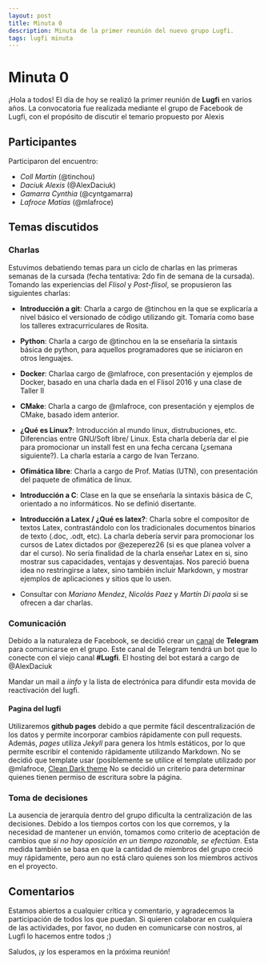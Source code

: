 ```yaml
---
layout: post
title: Minuta 0
description: Minuta de la primer reunión del nuevo grupo Lugfi.
tags: lugfi minuta
---
```


Minuta 0
========

¡Hola a todos! El día de hoy se realizó la primer reunión de **Lugfi** en varios años. La convocatoria fue realizada mediante el grupo de Facebook de Lugfi, con el propósito de discutir el temario propuesto por Alexis

Participantes
-------------

Participaron del encuentro:

* *Coll Martín* (@tinchou)
* *Daciuk Alexis* (@AlexDaciuk)
* *Gamarra Cynthia* (@cyntgamarra)
* *Lafroce Matías* (@mlafroce)

Temas discutidos
----------------

### Charlas

Estuvimos debatiendo temas para un ciclo de charlas en las primeras semanas de la cursada (fecha tentativa: 2do fin de semana de la cursada). Tomando las experiencias del *Flisol* y *Post-flisol*, se propusieron las siguientes charlas:

* **Introducción a git**: Charla a cargo de @tinchou en la que se explicaría a nivel básico el versionado de código utilizando git. Tomaría como base los talleres extracurriculares de Rosita.

* **Python**: Charla a cargo de @tinchou en la se enseñaría la sintaxis básica de python, para aquellos programadores que se iniciaron en otros lenguajes.

* **Docker**: Charlaa cargo de @mlafroce, con presentación y ejemplos de Docker, basado en una charla dada en el Flisol 2016 y una clase de Taller II

* **CMake**: Charla a cargo de @mlafroce, con presentación y ejemplos de CMake, basado idem anterior.

* **¿Qué es Linux?**: Introducción al mundo linux, distrubuciones, etc. Diferencias entre GNU/Soft libre/ Linux.
Esta charla debería dar el pie para promocionar un install fest en una fecha cercana (¿semana siguiente?). La charla estaría a cargo de Ivan Terzano.

* **Ofimática libre**: Charla a cargo de Prof. Matías (UTN), con presentación del paquete de ofimática de linux. 

* **Introducción a C**: Clase en la que se enseñaría la sintaxis básica de C, orientado a no informáticos. No se definió disertante.

* **Introducción a Latex / ¿Qué es latex?**: Charla sobre el compositor de textos Latex, contrastándolo con los tradicionales documentos binarios de texto (.doc, .odt, etc). 
La charla debería servir para promocionar los cursos de Latex dictados por @ezeperez26 (si es que planea volver a dar el curso).
No sería finalidad de la charla enseñar Latex en si, sino mostrar sus capacidades, ventajas y desventajas. Nos pareció buena idea no restringirse a latex, sino también incluir Markdown, y mostrar ejemplos de aplicaciones y sitios que lo usen.

* Consultar con *Mariano Mendez*, *Nicolás Paez* y *Martín Di paola* si se ofrecen a dar charlas.


### Comunicación

Debido a la naturaleza de Facebook, se decidió crear un [canal](https://telegram.me/joinchat/AHsQQT-zSbFrpCbq09ojpw) de **Telegram** para comunicarse en el grupo.
Este canal de Telegram tendrá un bot que lo conecte con el viejo canal **#Lugfi**. El hosting del bot estará a cargo de @AlexDaciuk

Mandar un mail a *iinfo* y la lista de electrónica para difundir esta movida de reactivación del lugfi.

#### Pagina del lugfi

Utilizaremos **github pages** debido a que permite fácil descentralización de los datos y permite incorporar cambios rápidamente con pull requests.
Además, *pages* utiliza *Jekyll* para genera los htmls estáticos, por lo que permite escribir el contenido rápidamente utilizando Markdown.
No se decidió que template usar (posiblemente se utilice el template utilizado por @mlafroce, [Clean Dark theme](https://mlafroce.github.io/)
No se decidió un criterio para determinar quienes tienen permiso de escritura sobre la página.

### Toma de decisiones

La ausencia de jerarquía dentro del grupo dificulta la centralización de las decisiones. Debido a los tiempos cortos con los que corremos, y la necesidad de mantener un envión, tomamos como criterio de aceptación de cambios que *si no hay oposición en un tiempo razonable, se efectúan*.
Esta medida también se basa en que la cantidad de miembros del grupo creció muy rápidamente, pero aun no está claro quienes son los miembros activos en el proyecto.


Comentarios
-----------

Estamos abiertos a cualquier crítica y comentario, y agradecemos la participación de todos los que puedan.
Si quieren colaborar en cualquiera de las actividades, por favor, no duden en comunicarse con nostros, al Lugfi lo hacemos entre todos ;)

Saludos, ¡y los esperamos en la próxima reunión!